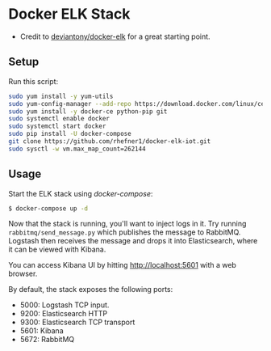 # Docker ELK Stack
- Credit to [deviantony/docker-elk](https://github.com/deviantony/docker-elk) for a great starting point.

## Setup
Run this script:

```bash
sudo yum install -y yum-utils
sudo yum-config-manager --add-repo https://download.docker.com/linux/centos/docker-ce.repo/docker.repo
sudo yum install -y docker-ce python-pip git
sudo systemctl enable docker
sudo systemctl start docker
sudo pip install -U docker-compose
git clone https://github.com/rhefner1/docker-elk-iot.git
sudo sysctl -w vm.max_map_count=262144
```

## Usage

Start the ELK stack using *docker-compose*:

```bash
$ docker-compose up -d
```

Now that the stack is running, you'll want to inject logs in it. Try running `rabbitmq/send_message.py` which publishes the message to RabbitMQ. Logstash then receives the message and drops it into Elasticsearch, where it can be viewed with Kibana.

You can access Kibana UI by hitting [http://localhost:5601](http://localhost:5601) with a web browser.

By default, the stack exposes the following ports:
- 5000: Logstash TCP input.
- 9200: Elasticsearch HTTP
- 9300: Elasticsearch TCP transport
- 5601: Kibana
- 5672: RabbitMQ
